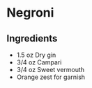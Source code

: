 # Negroni

## Ingredients

- 1.5 oz Dry gin
- 3/4 oz Campari
- 3/4 oz Sweet vermouth
- Orange zest for garnish
